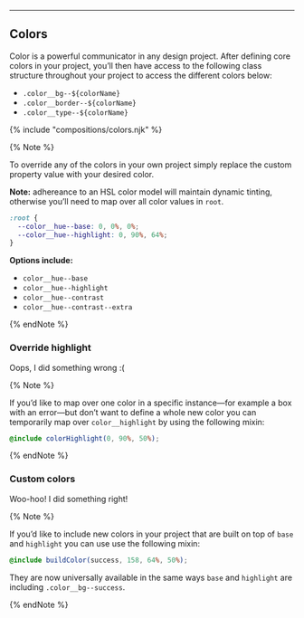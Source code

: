 ---

## Colors

Color is a powerful communicator in any design project. After defining core colors in your project, you’ll then have access to the following class structure throughout your project to access the different colors below:

- `.color__bg--${colorName}`
- `.color__border--${colorName}`
- `.color__type--${colorName}`

{% include "compositions/colors.njk" %}

{% Note %}

To override any of the colors in your own project simply replace the custom property value with your desired color.

**Note:** adhereance to an HSL color model will maintain dynamic tinting, otherwise you’ll need to map over all color values in `root`.

```css
:root {
  --color__hue--base: 0, 0%, 0%;
  --color__hue--highlight: 0, 90%, 64%;
}
```

**Options include:**

- `color__hue--base`
- `color__hue--highlight`
- `color__hue--contrast`
- `color__hue--contrast--extra`

{% endNote %}

### Override highlight

<div class="error border__all color__bg--highlight--ghost color__border--highlight--light color__type--highlight padding__all--m radius__s"><p>Oops, I did something wrong :(</p></div>

{% Note %}

If you’d like to map over one color in a specific instance—for example a box with an error—but don’t want to define a whole new color you can temporarily map over `color__highlight` by using the following mixin:

```scss
@include colorHighlight(0, 90%, 50%);
```

{% endNote %}

### Custom colors

<div class="border__all color__bg--success--ghost color__border--success--light color__type--success padding__all--m radius__s"><p>Woo-hoo! I did something right!</p></div>

{% Note %}

If you’d like to include new colors in your project that are built on top of `base` and `highlight` you can use use the following mixin:

```scss
@include buildColor(success, 158, 64%, 50%);
```

They are now universally available in the same ways `base` and `highlight` are including `.color__bg--success`.

{% endNote %}
